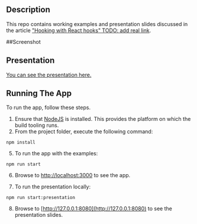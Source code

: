 ## Description 
This repo contains working examples and presentation slides discussed in the article ["Hooking with React hooks" TODO: add real link](link).

##Screenshot


## Presentation
[You can see the presentation here.](https://mihailgaberov.github.io/react-hooks/)

## Running The App

To run the app, follow these steps.

1. Ensure that [NodeJS](http://nodejs.org/) is installed. This provides the platform on which the build tooling runs.
2. From the project folder, execute the following command:

  ```shell
  npm install
  ```
  
5. To run the app with the examples:

  ```shell
  npm run start
  ```

6. Browse to [http://localhost:3000](http://localhost:3000) to see the app.

7. To run the presentation locally:

  ```shell
  npm run start:presentation
  ```

8. Browse to [http://127.0.0.1:8080](http://127.0.0.1:8080) to see the presentation slides.
